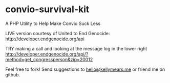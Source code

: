 convio-survival-kit
===================

A PHP Utility to Help Make Convio Suck Less

LIVE version courtesy of United to End Genocide:
http://developer.endgenocide.org/api

TRY making a call and looking at the message log in the lower right
http://developer.endgenocide.org/api/?method=get_congressperson&zip=20012

Feel free to fork!
Send suggestions to hello@kellymears.me
or friend me on github.
